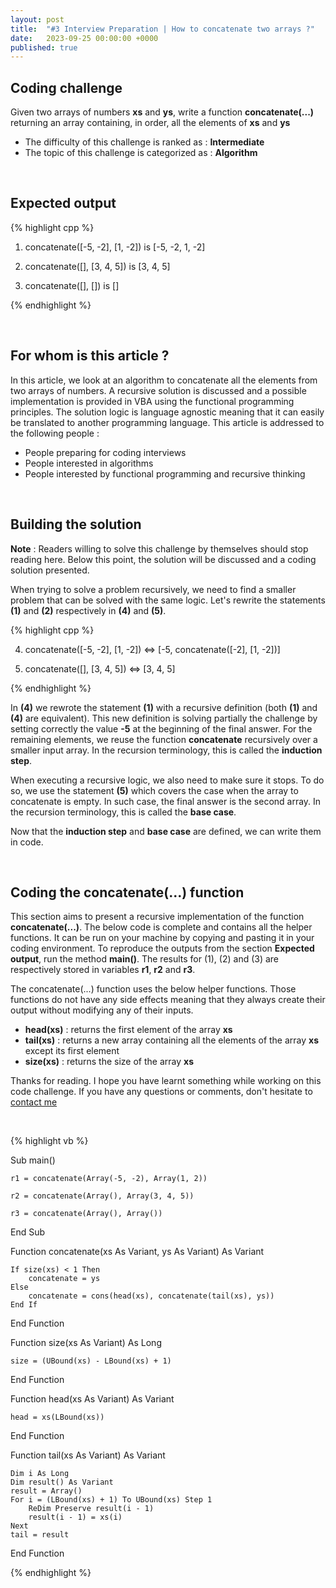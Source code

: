 ```yaml
---
layout: post
title:  "#3 Interview Preparation | How to concatenate two arrays ?"
date:   2023-09-25 00:00:00 +0000
published: true
---
```


## Coding challenge

Given two arrays of numbers **xs** and **ys**, write a function **concatenate(...)** returning an array containing, in order, all the elements of **xs** and **ys**

- The difficulty of this challenge is ranked as : **Intermediate**
- The topic of this challenge is categorized as : **Algorithm**

<br/>

## Expected output

{% highlight cpp %}

1) concatenate([-5, -2], [1, -2]) is [-5, -2, 1, -2]

2) concatenate([], [3, 4, 5]) is [3, 4, 5]

3) concatenate([], []) is []

{% endhighlight %}

<br/>

## For whom is this article ?

In this article, we look at an algorithm to concatenate all the elements from two arrays of numbers. A recursive solution is discussed and a possible implementation is provided in VBA using the functional programming principles. The solution logic is language agnostic meaning that it can easily be translated to another programming language. This article is addressed to the following people :

- People preparing for coding interviews
- People interested in algorithms
- People interested by functional programming and recursive thinking

<br/>

## Building the solution

**Note** : Readers willing to solve this challenge by themselves should stop reading here. Below this point, the solution will be discussed and a coding solution presented.

When trying to solve a problem recursively, we need to find a smaller problem that can be solved with the same logic. Let's rewrite the statements **(1)** and **(2)** respectively in **(4)** and **(5)**.

{% highlight cpp %}

4) concatenate([-5, -2], [1, -2]) <=> [-5, concatenate([-2], [1, -2])]

5) concatenate([], [3, 4, 5]) <=> [3, 4, 5] 

{% endhighlight %}

In **(4)** we rewrote the statement **(1)** with a recursive definition (both **(1)** and **(4)** are equivalent). This new definition is solving partially the challenge by setting correctly the value **-5** at the beginning of the final answer. For the remaining elements, we reuse the function **concatenate** recursively over a smaller input array. In the recursion terminology, this is called the **induction step**. 

When executing a recursive logic, we also need to make sure it stops. To do so, we use the statement **(5)** which covers the case when the array to concatenate is empty. In such case, the final answer is the second array. In the recursion terminology, this is called the **base case**. 

Now that the **induction step** and **base case** are defined, we can write them in code.

<br/>

## Coding the concatenate(...) function

This section aims to present a recursive implementation of the function **concatenate(...)**. The below code is complete and contains all the helper functions. It can be run on your machine by copying and pasting it in your coding environment. To reproduce the outputs from the section **Expected output**, run the method **main()**. The results for (1), (2) and (3) are respectively stored in variables **r1**, **r2** and **r3**.

The concatenate(...) function uses the below helper functions. Those functions do not have any side effects meaning that they always create their output without modifying any of their inputs. 
- **head(xs)** : returns the first element of the array **xs**
- **tail(xs)** : returns a new array containing all the elements of the array **xs** except its first element
- **size(xs)** : returns the size of the array **xs**

Thanks for reading. I hope you have learnt something while working on this code challenge. If you have any questions or comments, don't hesitate to <a href="mailto:hello@assadnavi.ch">contact me</a>

<br/>

{% highlight vb %}

Sub main()

    r1 = concatenate(Array(-5, -2), Array(1, 2))

    r2 = concatenate(Array(), Array(3, 4, 5))

    r3 = concatenate(Array(), Array())

End Sub

Function concatenate(xs As Variant, ys As Variant) As Variant

    If size(xs) < 1 Then
        concatenate = ys
    Else
        concatenate = cons(head(xs), concatenate(tail(xs), ys))
    End If

End Function

Function size(xs As Variant) As Long

    size = (UBound(xs) - LBound(xs) + 1)

End Function

Function head(xs As Variant) As Variant

    head = xs(LBound(xs))

End Function

Function tail(xs As Variant) As Variant

    Dim i As Long
    Dim result() As Variant
    result = Array()
    For i = (LBound(xs) + 1) To UBound(xs) Step 1
        ReDim Preserve result(i - 1)
        result(i - 1) = xs(i)
    Next
    tail = result
    
End Function

{% endhighlight %}
